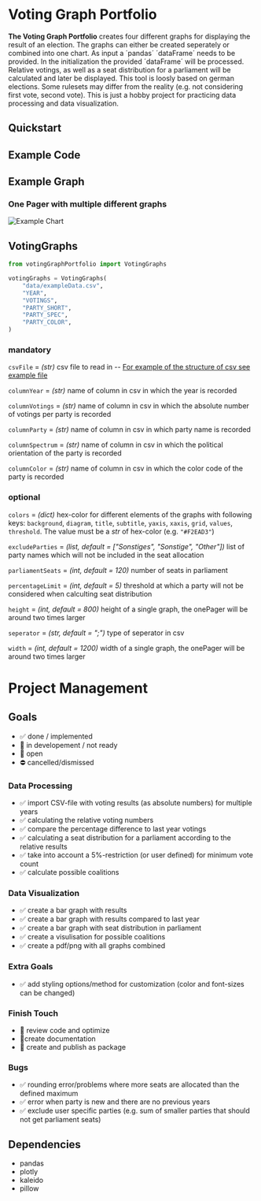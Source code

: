 # Voting Graph Portfolio
**The Voting Graph Portfolio** creates four different graphs for displaying the result of an election. The graphs can either be created seperately or combined into one chart.
As input a ´pandas´ ´dataFrame´ needs to be provided. In the initialization the provided ´dataFrame´ will be processed. Relative votings, as well as a seat distribution for a parliament will be calculated and later be displayed.
This tool is loosly based on german elections. Some rulesets may differ from the reality (e.g. not considering first vote, second vote). This is just a hobby project for practicing data processing and data visualization.

## Quickstart

## Example Code

## Example Graph
###  One Pager with multiple different graphs
![Example Chart](https://github.com/ricochan/VotingGraphPortfolio/blob/main/output/ElectionResults_2021.png "Example Chart")

## VotingGraphs


```python
from votingGraphPortfolio import VotingGraphs

votingGraphs = VotingGraphs(
    "data/exampleData.csv",
    "YEAR",
    "VOTINGS",
    "PARTY_SHORT",
    "PARTY_SPEC",
    "PARTY_COLOR",
)
```


### mandatory 
`csvFile` = *(str)* csv file to read in -- [For example of the structure of csv see example file](data/exampleData.csv)

`columnYear` = *(str)* name of column in csv in which the year is recorded

`columnVotings` = *(str)* name of column in csv in which the absolute number of votings per party is recorded

`columnParty` = *(str)* name of column in csv in which party name is recorded 

`columnSpectrum` = *(str)* name of column in csv in which the political orientation of the party is recorded

`columnColor` = *(str)* name of column in csv in which the color code of the party is recorded

### optional

`colors` = *(dict)* hex-color for different elements of the graphs with following keys: `background`, `diagram`, `title`, `subtitle`, `yaxis`, `xaxis`, `grid`, `values`, `threshold`. The value must be a *str* of hex-color (e.g. `"#F2EAD3"`)

`excludeParties` = *(list, default = ["Sonstiges", "Sonstige", "Other"])* list of party names which will not be included in the seat allocation

`parliamentSeats` = *(int, default = 120)* number of seats in parliament

`percentageLimit` = *(int, default = 5)* threshold at which a party will not be considered when calculting seat distribution

`height` = *(int, default = 800)* height of a single graph, the onePager will be around two times larger

`seperator` = *(str, default = ";")* type of seperator in csv

`width` = *(int, default = 1200)* width of a single graph, the onePager will be around two times larger





# Project Management
## Goals
* :white_check_mark: done / implemented 
* :large_orange_diamond: in developement / not ready
* :red_circle: open
* :no_entry: cancelled/dismissed

### Data Processing
* :white_check_mark:  import CSV-file with voting results (as absolute numbers) for multiple years
* :white_check_mark:  calculating the relative voting numbers
* :white_check_mark: compare the percentage difference to last year votings
* :white_check_mark:  calculating a seat distribution for a parliament according to the relative results
* :white_check_mark:  take into account a 5%-restriction (or user defined) for minimum vote count 
* :white_check_mark:   calculate possible coalitions 


### Data Visualization
* :white_check_mark:  create a bar graph with results
* :white_check_mark:  create a bar graph with results compared to last year
* :white_check_mark:  create a bar graph with seat distribution in parliament
* :white_check_mark:  create a visulisation for possible coalitions
* :white_check_mark: create a pdf/png with all graphs combined

### Extra Goals
* :white_check_mark:  add styling options/method for customization (color and font-sizes can be changed)

### Finish Touch
* :large_orange_diamond: review code and optimize
* :large_orange_diamond:create documentation
* :red_circle: create and publish as package

### Bugs
* :white_check_mark: rounding error/problems where more seats are allocated than the defined maximum
* :white_check_mark:  error when party is new and there are no previous years
* :white_check_mark:  exclude user specific parties (e.g. sum of smaller parties that should not get parliament seats)

## Dependencies
* pandas
* plotly
* kaleido
* pillow
